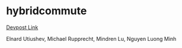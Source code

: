 # hybridcommute

[Devpost Link](https://devpost.com/software/hybridcommute)

Elnard Utiushev, Michael Rupprecht, Mindren Lu, Nguyen Luong Minh
